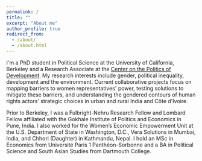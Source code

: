 ```yaml
---
permalink: /
title: ""
excerpt: "About me"
author_profile: true
redirect_from: 
  - /about/
  - /about.html
---
```


I'm a PhD student in Political Science at the University of California, Berkeley and a Research Associate at the [Center on the Politics of Development](https://cpd.berkeley.edu/). My research interests include gender, political inequality, development and the environment. Current collaborative projects focus on mapping barriers to women representatives' power, testing solutions to mitigate these barriers, and understanding the gendered contours of human rights actors' strategic choices in urban and rural India and Côte d'Ivoire.

Prior to Berkeley, I was a Fulbright-Nehru Research Fellow and Lombard Fellow affiliated with the Gokhale Institute of Politics and Economics in Pune, India. I also worked for the Women’s Economic Empowerment Unit at the U.S. Department of State in Washington, D.C., Vera Solutions in Mumbai, India, and Chhori (Daughter) in Kathmandu, Nepal. I hold an MSc in Economics from Université Paris 1 Panthéon-Sorbonne and a BA in Political Science and South Asian Studies from Dartmouth College.
